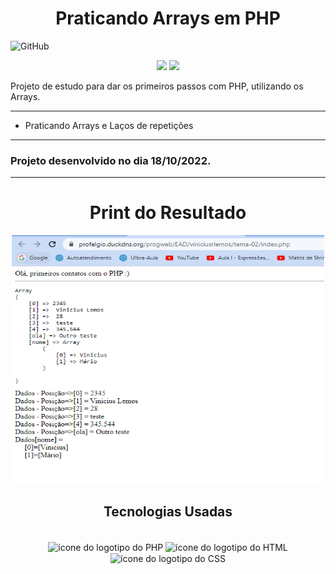 <h1 align="center">Praticando Arrays em PHP</h1>

![GitHub](https://img.shields.io/github/license/viniciuslemos93/estudos_backend)

<p align="center">
<img src="http://img.shields.io/static/v1?label=STATUS&message=CONCLUIDO&color=GREEN&style=for-the-badge"/>
<img src="http://img.shields.io/static/v1?label=VERSION&message=1.0&color=GREEN&style=for-the-badge"/>
</p>

Projeto de estudo para dar os primeiros passos com PHP, utilizando os Arrays.

<hr>

- Praticando Arrays e Laços de repetições

<hr>
<h3> Projeto desenvolvido no dia 18/10/2022. </h3>
<hr>

<h1 align="center">Print do Resultado</h1>
<div align="center">
<img align="center" alt="Print do resultado das operações aritméticas em PHP" height="400" width="500" src="print-resultado.PNG">
</div>
<h2 align="center">Tecnologias Usadas</h2>
<div align="center">
     <div style="display: inline_block margin-left:auto margin-rigth:auto"><br>       
       <img align="center" alt="ícone do logotipo do PHP" height="40 widht="50" src="https://cdn.jsdelivr.net/gh/devicons/devicon/icons/php/php-original.svg" />
       <img align="center" alt="ícone do logotipo do HTML" height="40 widht="50" src="https://cdn.jsdelivr.net/gh/devicons/devicon/icons/html5/html5-plain-wordmark.svg" />
       <img align="center" alt="ícone do logotipo do CSS" height="40 widht="50" src="https://cdn.jsdelivr.net/gh/devicons/devicon/icons/css3/css3-plain-wordmark.svg" />
    </div>
</div>

